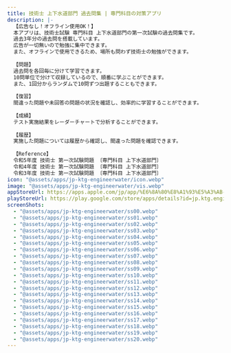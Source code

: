 ```yaml
---
title: 技術士 上下水道部門 過去問集 | 専門科目の対策アプリ
description: |-
  【広告なし！オフライン使用OK！】
  本アプリは、技術士試験 専門科目 上下水道部門の第一次試験の過去問集です。
  過去3年分の過去問を搭載しています。
  広告が一切無いので勉強に集中できます。
  また、オフラインで使用できるため、場所も問わず技術士の勉強ができます。
  
  【問題】
  過去問を各回毎に分けて学習できます。
  10問単位で分けて収録しているので、順番に学ぶことができます。
  また、1回分からランダムで10問ずつ出題することもできます。
  
  【復習】
  間違った問題や未回答の問題の状況を確認し、効率的に学習することができます。
  
  【成績】
  テスト実施結果をレーダーチャートで分析することができます。
  
  【履歴】
  実施した問題については履歴から確認し、間違った問題を確認できます。
  
  【Reference】
  令和5年度 技術士 第一次試験問題 〔専門科目 上下水道部門〕
  令和4年度 技術士 第一次試験問題 〔専門科目 上下水道部門〕
  令和3年度 技術士 第一次試験問題 〔専門科目 上下水道部門〕
icon: "@assets/apps/jp-ktg-engineerwater/icon.webp"
image: "@assets/apps/jp-ktg-engineerwater/vis.webp"
appStoreUrl: https://apps.apple.com/jp/app/%E6%8A%80%E8%A1%93%E5%A3%AB-%E4%B8%8A%E4%B8%8B%E6%B0%B4%E9%81%93%E9%83%A8%E9%96%80-%E9%81%8E%E5%8E%BB%E5%95%8F%E9%9B%86-%E5%B0%82%E9%96%80%E7%A7%91%E7%9B%AE%E3%81%AE%E5%AF%BE%E7%AD%96%E3%82%A2%E3%83%97%E3%83%AA/id6746373176
playStoreUrl: https://play.google.com/store/apps/details?id=jp.ktg.engineerwater
screenShots:
  - "@assets/apps/jp-ktg-engineerwater/ss00.webp"
  - "@assets/apps/jp-ktg-engineerwater/ss01.webp"
  - "@assets/apps/jp-ktg-engineerwater/ss02.webp"
  - "@assets/apps/jp-ktg-engineerwater/ss03.webp"
  - "@assets/apps/jp-ktg-engineerwater/ss04.webp"
  - "@assets/apps/jp-ktg-engineerwater/ss05.webp"
  - "@assets/apps/jp-ktg-engineerwater/ss06.webp"
  - "@assets/apps/jp-ktg-engineerwater/ss07.webp"
  - "@assets/apps/jp-ktg-engineerwater/ss08.webp"
  - "@assets/apps/jp-ktg-engineerwater/ss09.webp"
  - "@assets/apps/jp-ktg-engineerwater/ss10.webp"
  - "@assets/apps/jp-ktg-engineerwater/ss11.webp"
  - "@assets/apps/jp-ktg-engineerwater/ss12.webp"
  - "@assets/apps/jp-ktg-engineerwater/ss13.webp"
  - "@assets/apps/jp-ktg-engineerwater/ss14.webp"
  - "@assets/apps/jp-ktg-engineerwater/ss15.webp"
  - "@assets/apps/jp-ktg-engineerwater/ss16.webp"
  - "@assets/apps/jp-ktg-engineerwater/ss17.webp"
  - "@assets/apps/jp-ktg-engineerwater/ss18.webp"
  - "@assets/apps/jp-ktg-engineerwater/ss19.webp"
  - "@assets/apps/jp-ktg-engineerwater/ss20.webp"
---
```


